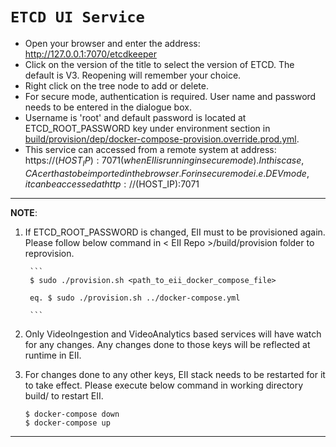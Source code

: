 # `ETCD UI Service`

* Open your browser and enter the address: http://127.0.0.1:7070/etcdkeeper
* Click on the version of the title to select the version of ETCD. The default is V3. Reopening will remember your choice.
* Right click on the tree node to add or delete.
* For secure mode, authentication is required. User name and password needs to be entered in the dialogue box.
* Username is 'root' and default password is located at ETCD_ROOT_PASSWORD key under environment section in [build/provision/dep/docker-compose-provision.override.prod.yml](../build/provision/dep/docker-compose-provision.override.prod.yml).
* This service can accessed from a remote system at address: https://$(HOST_IP):7071 (when EII is running in secure mode). In this case, CA cert has to be imported in the browser. For insecure mode i.e. DEV mode, it can be accessed at http://$(HOST_IP):7071

---
**NOTE**:
1. If ETCD_ROOT_PASSWORD is changed, EII must to be provisioned again. Please follow below command in < EII Repo >/build/provision folder to reprovision.

        ```
        $ sudo ./provision.sh <path_to_eii_docker_compose_file>

        eq. $ sudo ./provision.sh ../docker-compose.yml

        ```
2. Only VideoIngestion and VideoAnalytics based services will have watch for any changes. Any changes done to those keys will be reflected at runtime in EII.
3. For changes done to any other keys, EII stack needs to be restarted for it to take effect. Please execute below command in working directory build/ to restart EII.
    ```
    $ docker-compose down
    $ docker-compose up
    
    ```
---

